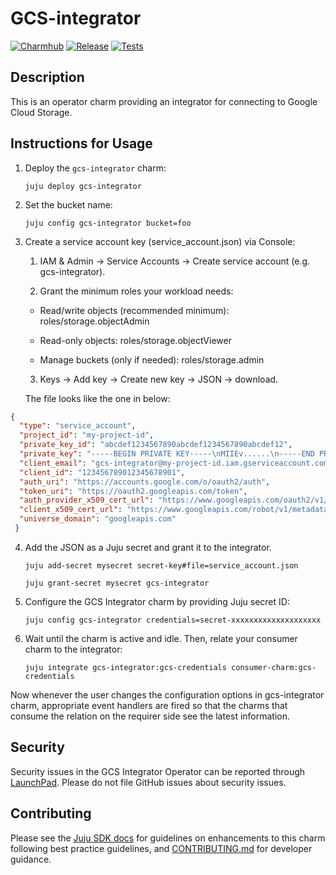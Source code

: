 # GCS-integrator
[![Charmhub](https://charmhub.io/gcs-integrator/badge.svg)](https://charmhub.io/gcs-integrator)
[![Release](https://github.com/canonical/object-storage-integrators/actions/workflows/release.yaml/badge.svg)](https://github.com/canonical/object-storage-integrators/actions/workflows/release.yaml)
[![Tests](https://github.com/canonical/object-storage-integrators/actions/workflows/ci.yaml/badge.svg)](https://github.com/canonical/object-storage-integrators/actions/workflows/ci.yaml)

## Description

This is an operator charm providing an integrator for connecting to Google Cloud Storage.


## Instructions for Usage
1. Deploy the `gcs-integrator` charm:
    ```
    juju deploy gcs-integrator
    ```

2. Set the bucket name:
    ```
    juju config gcs-integrator bucket=foo
    ```
3. Create a service account key (service_account.json) via Console:

   1. IAM & Admin -> Service Accounts -> Create service account (e.g. gcs-integrator).

   2. Grant the minimum roles your workload needs:

     - Read/write objects (recommended minimum): roles/storage.objectAdmin

     - Read-only objects: roles/storage.objectViewer

     - Manage buckets (only if needed): roles/storage.admin

   3. Keys -> Add key -> Create new key -> JSON -> download.
    
    The file looks like the one in below:
```json
{
  "type": "service_account",
  "project_id": "my-project-id",
  "private_key_id": "abcdef1234567890abcdef1234567890abcdef12",
  "private_key": "-----BEGIN PRIVATE KEY-----\nMIIEv......\n-----END PRIVATE KEY-----\n",
  "client_email": "gcs-integrator@my-project-id.iam.gserviceaccount.com",
  "client_id": "123456789012345678901",
  "auth_uri": "https://accounts.google.com/o/oauth2/auth",
  "token_uri": "https://oauth2.googleapis.com/token",
  "auth_provider_x509_cert_url": "https://www.googleapis.com/oauth2/v1/certs",
  "client_x509_cert_url": "https://www.googleapis.com/robot/v1/metadata/x509/gcs-integrator%40my-project-id.iam.gserviceaccount.com",
  "universe_domain": "googleapis.com"
 }
```

4. Add the JSON as a Juju secret and grant it to the integrator.
    ```
    juju add-secret mysecret secret-key#file=service_account.json

    juju grant-secret mysecret gcs-integrator
    ```

5. Configure the GCS Integrator charm by providing Juju secret ID:
    ```
    juju config gcs-integrator credentials=secret-xxxxxxxxxxxxxxxxxxxx
    ```

6. Wait until the charm is active and idle. Then, relate your consumer charm to the integrator:
    ```
    juju integrate gcs-integrator:gcs-credentials consumer-charm:gcs-credentials
    ```

Now whenever the user changes the configuration options in gcs-integrator charm, appropriate event handlers are fired
so that the charms that consume the relation on the requirer side see the latest information.


## Security
Security issues in the GCS Integrator Operator can be reported through [LaunchPad](https://wiki.ubuntu.com/DebuggingSecurity#How%20to%20File). Please do not file GitHub issues about security issues.


## Contributing

Please see the [Juju SDK docs](https://documentation.ubuntu.com/juju/3.6/) for guidelines on enhancements to this charm following best practice guidelines, and [CONTRIBUTING.md](https://github.com/canonical/object-storage-integrators/blob/main/CONTRIBUTING.md) for developer guidance.

